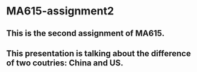 # MA615-assignment2
## This is the second assignment of MA615.
## This presentation is talking about the difference of two coutries: China and US. 
